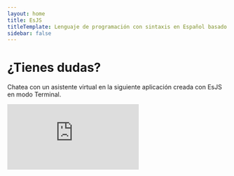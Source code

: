 ```yaml
---
layout: home
title: EsJS
titleTemplate: Lenguaje de programación con sintaxis en Español basado en JavaScript
sidebar: false
---
```


<script setup>
import Home from '@theme/components/Home.vue';
import SectionCodeExample from '@theme/components/SectionCodeExample.vue';
</script>

<Home />

<div class="max-w-7xl mx-auto px-3">

<div class="w-full h-20"></div>

<SectionCodeExample title="Crea y ejecuta algoritmos en Español" description="Escribe código en Español y ejecútalo en JavaScript." hide-console="false" hide-preview="true">

<!--@include: ./public/codigos/fibonacci.md -->

</SectionCodeExample>

<div class="w-full h-20"></div>

<SectionCodeExample title="Aprovecha la potencia de JavaScript" description="EsJS está basado en JavaScript, por lo que puedes utilizar todas las librerías y frameworks que ya conoces." hide-console="true" hide-preview="false" play-height="30rem">

<!--@include: ./public/codigos/calculadora.md -->

</SectionCodeExample>

<div class="w-full h-20"></div>

<h1 class="my-3 text-4xl font-bold text-center">¿Tienes dudas?</h1>

<p class="text-center">Chatea con un asistente virtual en la siguiente aplicación creada con EsJS en modo Terminal.</p>

<ClientOnly>
    <iframe
        src="https://esjs-mendable-app.vercel.app/"
        frameborder="0"
        title="Asistente virtual EsJS"
        class="w-full h-[80vh] border-0 rounded-[8px] bg-transparent"
    />
</ClientOnly>

<div class="w-full h-20"></div>

<h1 class="my-3 text-4xl font-bold text-center">Pruébalo ahora en EsJS Editor</h1>

<div class="flex flex-row justify-center">
<a href="https://editor.esjs.dev" target="_blank" class="action primary">Abrir EsJS Editor</a>
</div>

</div>
